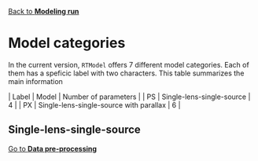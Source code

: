 [Back to **Modeling run**](ModelingRun.md)

# Model categories

In the current version, `RTModel` offers 7 different model categories. Each of them has a speficic label with two characters. This table summarizes the main information

| Label | Model | Number of parameters |
| PS | Single-lens-single-source | 4 |
| PX | Single-lens-single-source with parallax | 6 |

## Single-lens-single-source




[Go to **Data pre-processing**](DataPreprocessing.md)

